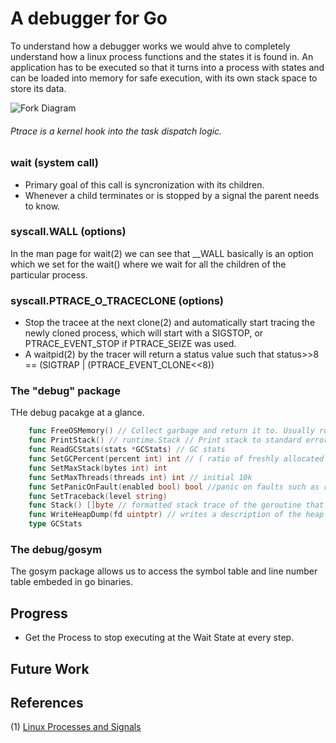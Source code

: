 # A debugger for Go

To understand how a debugger works we would ahve to completely understand how a linux process functions and the states it is found in.
An application has to be executed so that it turns into a process with states and can be loaded into memory for safe execution, with its own stack space to store its data.


![Fork Diagram](http://www.bogotobogo.com/Linux/images/process/fork_diagram.png)

###### Ptrace is a kernel hook into the task dispatch logic.

### wait (system call)

* Primary goal of this call is syncronization with its children.
* Whenever a child terminates or is stopped by a signal the parent needs to know.

### syscall.WALL (options)

In the man page for wait(2) we can see that __WALL basically is an option which we set for the wait() where we wait for all the children of the particular process.

### syscall.PTRACE_O_TRACECLONE (options)

* Stop the tracee at the next clone(2) and automatically start tracing the newly cloned process, which will start with a SIGSTOP, or PTRACE_EVENT_STOP if PTRACE_SEIZE was used. 
* A waitpid(2) by the tracer will return a status value such that status>>8 == (SIGTRAP | (PTRACE_EVENT_CLONE<<8))


### The "debug" package

THe debug pacakge at a glance.

```go
    func FreeOSMemory() // Collect garbage and return it to. Usually runs in the background
    func PrintStack() // runtime.Stack // Print stack to standard error 
    func ReadGCStats(stats *GCStats) // GC stats
    func SetGCPercent(percent int) int // ( ratio of freshly allocated data to live data remaining after the last collection ) returns last one
    func SetMaxStack(bytes int) int
    func SetMaxThreads(threads int) int // initial 10k
    func SetPanicOnFault(enabled bool) bool //panic on faults such as runtime memory corruption
    func SetTraceback(level string)
    func Stack() []byte // formatted stack trace of the goroutine that calls it.
    func WriteHeapDump(fd uintptr) // writes a description of the heap and the objects in it to the given file descriptor.  https://golang.org/s/go15heapdump. 
    type GCStats 
```

### The debug/gosym

The gosym package allows us to access the symbol table and line number table embeded in go binaries.


## Progress

* Get the Process to stop executing at the Wait State at every step.

## Future Work

## References
(1) [Linux Processes and Signals](http://www.bogotobogo.com/Linux/linux_process_and_signals.php)

